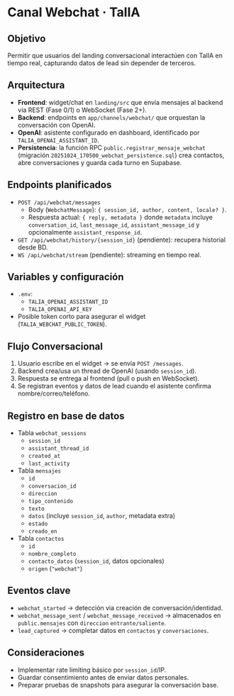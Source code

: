 # Canal Webchat · TalIA

## Objetivo
Permitir que usuarios del landing conversacional interactúen con TalIA en tiempo real, capturando datos de lead sin depender de terceros.

## Arquitectura
- **Frontend**: widget/chat en `landing/src` que envía mensajes al backend via REST (Fase 0/1) o WebSocket (Fase 2+).
- **Backend**: endpoints en `app/channels/webchat/` que orquestan la conversación con OpenAI.
- **OpenAI**: asistente configurado en dashboard, identificado por `TALIA_OPENAI_ASSISTANT_ID`.
- **Persistencia**: la función RPC `public.registrar_mensaje_webchat` (migración `20251024_170500_webchat_persistence.sql`) crea contactos, abre conversaciones y guarda cada turno en Supabase.

## Endpoints planificados
- `POST /api/webchat/messages`
  - Body (`WebchatMessage`): `{ session_id, author, content, locale? }`.
  - Respuesta actual: `{ reply, metadata }` donde `metadata` incluye `conversation_id`, `last_message_id`, `assistant_message_id` y opcionalmente `assistant_response_id`.
- `GET /api/webchat/history/{session_id}` (pendiente): recupera historial desde BD.
- `WS /api/webchat/stream` (pendiente): streaming en tiempo real.

## Variables y configuración
- `.env`:
  - `TALIA_OPENAI_ASSISTANT_ID`
  - `TALIA_OPENAI_API_KEY`
- Posible token corto para asegurar el widget (`TALIA_WEBCHAT_PUBLIC_TOKEN`).

## Flujo Conversacional
1. Usuario escribe en el widget → se envía `POST /messages`.
2. Backend crea/usa un thread de OpenAI (usando `session_id`).
3. Respuesta se entrega al frontend (pull o push en WebSocket).
4. Se registran eventos y datos de lead cuando el asistente confirma nombre/correo/teléfono.

## Registro en base de datos
- Tabla `webchat_sessions`
  - `session_id`
  - `assistant_thread_id`
  - `created_at`
  - `last_activity`
- Tabla `mensajes`
  - `id`
  - `conversacion_id`
  - `direccion`
  - `tipo_contenido`
  - `texto`
  - `datos` (incluye `session_id`, `author`, metadata extra)
  - `estado`
  - `creado_en`
- Tabla `contactos`
  - `id`
  - `nombre_completo`
  - `contacto_datos` (`session_id`, datos opcionales)
  - `origen` (`"webchat"`)

## Eventos clave
- `webchat_started` → detección via creación de conversación/identidad.
- `webchat_message_sent` / `webchat_message_received` → almacenados en `public.mensajes` con `direccion` `entrante/saliente`.
- `lead_captured` → completar datos en `contactos` y `conversaciones`.

## Consideraciones
- Implementar rate limiting básico por `session_id`/IP.
- Guardar consentimiento antes de enviar datos personales.
- Preparar pruebas de snapshots para asegurar la conversación base.
